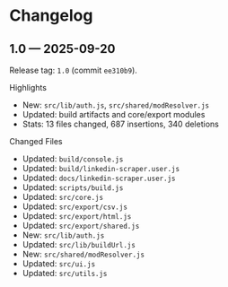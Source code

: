 # Changelog

## 1.0 — 2025-09-20

Release tag: `1.0` (commit `ee310b9`).

Highlights
- New: `src/lib/auth.js`, `src/shared/modResolver.js`
- Updated: build artifacts and core/export modules
- Stats: 13 files changed, 687 insertions, 340 deletions

Changed Files
- Updated: `build/console.js`
- Updated: `build/linkedin-scraper.user.js`
- Updated: `docs/linkedin-scraper.user.js`
- Updated: `scripts/build.js`
- Updated: `src/core.js`
- Updated: `src/export/csv.js`
- Updated: `src/export/html.js`
- Updated: `src/export/shared.js`
- New: `src/lib/auth.js`
- Updated: `src/lib/buildUrl.js`
- New: `src/shared/modResolver.js`
- Updated: `src/ui.js`
- Updated: `src/utils.js`

